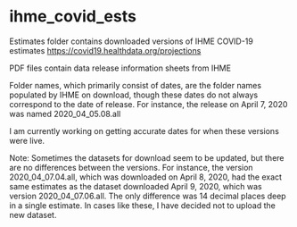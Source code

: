 # ihme_covid_ests

Estimates folder contains downloaded versions of IHME COVID-19 estimates
https://covid19.healthdata.org/projections

PDF files contain data release information sheets from IHME

Folder names, which primarily consist of dates, are the folder names populated by IHME on download, 
though these dates do not always correspond to the date of release. For instance, the release on April 7, 2020
was named 2020_04_05.08.all

I am currently working on getting accurate dates for when these versions were live.


Note: Sometimes the datasets for download seem to be updated, but there are no differences between the versions. For instance, the version 2020_04_07.04.all, which was downloaded on April 8, 2020, had the exact same estimates as the dataset downloaded April 9, 2020, which was version 2020_04_07.06.all. The only difference was 14 decimal places deep in a single estimate. In cases like these, I have decided not to upload the new dataset.


